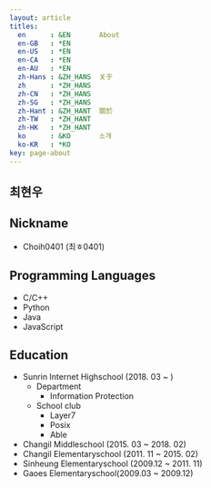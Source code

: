 ```yaml
---
layout: article
titles:
  en      : &EN       About
  en-GB   : *EN
  en-US   : *EN
  en-CA   : *EN
  en-AU   : *EN
  zh-Hans : &ZH_HANS  关于
  zh      : *ZH_HANS
  zh-CN   : *ZH_HANS
  zh-SG   : *ZH_HANS
  zh-Hant : &ZH_HANT  關於
  zh-TW   : *ZH_HANT
  zh-HK   : *ZH_HANT
  ko      : &KO       소개
  ko-KR   : *KO
key: page-about
---
```




## 최현우
## Nickname
* Choih0401 (최ㅎ0401)
## Programming Languages
* C/C++
* Python
* Java
* JavaScript
## Education
* Sunrin Internet Highschool (2018. 03 ~ )
	* Department
		* Information Protection
	* School club
		* Layer7
		* Posix
		* Able
* Changil Middleschool (2015. 03 ~ 2018. 02)
* Changil Elementaryschool (2011. 11 ~ 2015. 02)
* Sinheung Elementaryschool (2009.12 ~ 2011. 11)
* Gaoes Elementaryschool(2009.03 ~ 2009.12)
